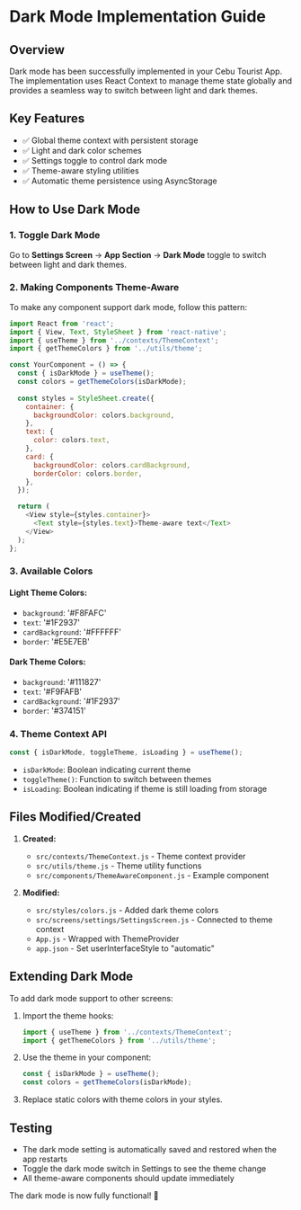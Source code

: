 # Dark Mode Implementation Guide

## Overview
Dark mode has been successfully implemented in your Cebu Tourist App. The implementation uses React Context to manage theme state globally and provides a seamless way to switch between light and dark themes.

## Key Features
- ✅ Global theme context with persistent storage
- ✅ Light and dark color schemes
- ✅ Settings toggle to control dark mode
- ✅ Theme-aware styling utilities
- ✅ Automatic theme persistence using AsyncStorage

## How to Use Dark Mode

### 1. Toggle Dark Mode
Go to **Settings Screen** → **App Section** → **Dark Mode** toggle to switch between light and dark themes.

### 2. Making Components Theme-Aware

To make any component support dark mode, follow this pattern:

```javascript
import React from 'react';
import { View, Text, StyleSheet } from 'react-native';
import { useTheme } from '../contexts/ThemeContext';
import { getThemeColors } from '../utils/theme';

const YourComponent = () => {
  const { isDarkMode } = useTheme();
  const colors = getThemeColors(isDarkMode);
  
  const styles = StyleSheet.create({
    container: {
      backgroundColor: colors.background,
    },
    text: {
      color: colors.text,
    },
    card: {
      backgroundColor: colors.cardBackground,
      borderColor: colors.border,
    },
  });

  return (
    <View style={styles.container}>
      <Text style={styles.text}>Theme-aware text</Text>
    </View>
  );
};
```

### 3. Available Colors

#### Light Theme Colors:
- `background`: '#F8FAFC'
- `text`: '#1F2937'
- `cardBackground`: '#FFFFFF'
- `border`: '#E5E7EB'

#### Dark Theme Colors:
- `background`: '#111827'
- `text`: '#F9FAFB'
- `cardBackground`: '#1F2937'
- `border`: '#374151'

### 4. Theme Context API

```javascript
const { isDarkMode, toggleTheme, isLoading } = useTheme();
```

- `isDarkMode`: Boolean indicating current theme
- `toggleTheme()`: Function to switch between themes
- `isLoading`: Boolean indicating if theme is still loading from storage

## Files Modified/Created

1. **Created:**
   - `src/contexts/ThemeContext.js` - Theme context provider
   - `src/utils/theme.js` - Theme utility functions
   - `src/components/ThemeAwareComponent.js` - Example component

2. **Modified:**
   - `src/styles/colors.js` - Added dark theme colors
   - `src/screens/settings/SettingsScreen.js` - Connected to theme context
   - `App.js` - Wrapped with ThemeProvider
   - `app.json` - Set userInterfaceStyle to "automatic"

## Extending Dark Mode

To add dark mode support to other screens:

1. Import the theme hooks:
   ```javascript
   import { useTheme } from '../contexts/ThemeContext';
   import { getThemeColors } from '../utils/theme';
   ```

2. Use the theme in your component:
   ```javascript
   const { isDarkMode } = useTheme();
   const colors = getThemeColors(isDarkMode);
   ```

3. Replace static colors with theme colors in your styles.

## Testing
- The dark mode setting is automatically saved and restored when the app restarts
- Toggle the dark mode switch in Settings to see the theme change
- All theme-aware components should update immediately

The dark mode is now fully functional! 🌙 